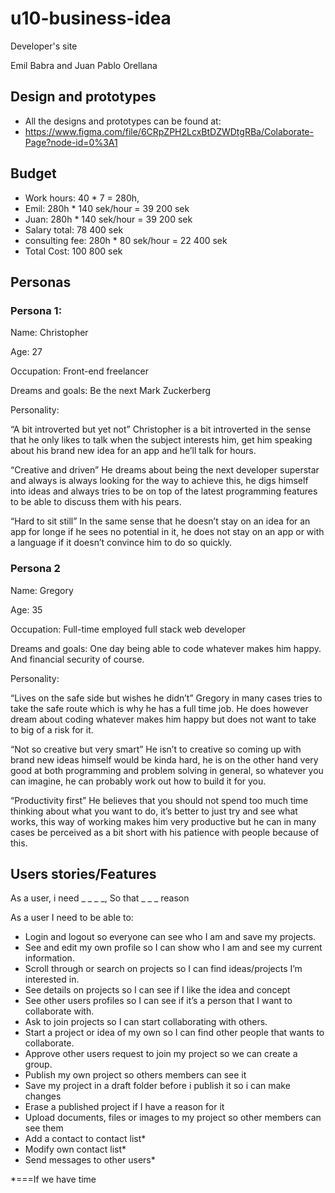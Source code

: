 # u10-business-idea

Developer's site

Emil Babra and Juan Pablo Orellana

## Design and prototypes

- All the designs and prototypes can be found at: 
- https://www.figma.com/file/6CRpZPH2LcxBtDZWDtgRBa/Colaborate-Page?node-id=0%3A1


## Budget
- Work hours: 40 * 7 = 280h, 
- Emil: 280h * 140 sek/hour = 39 200 sek
- Juan: 280h * 140 sek/hour = 39 200 sek
- Salary total: 78 400 sek
- consulting fee: 280h * 80 sek/hour =  22 400 sek
- Total Cost: 100 800 sek

## Personas 

### Persona 1:

Name: Christopher

Age: 27

Occupation: Front-end freelancer

Dreams and goals: Be the next Mark Zuckerberg

Personality: 

“A bit introverted but yet not”
Christopher is a bit introverted in the sense that he only likes to talk when the subject interests him, get him speaking about his brand new idea for an app and he’ll talk for hours.

“Creative and driven”
He dreams about being the next developer superstar and always is always looking for the way to achieve this, he digs himself into ideas and always tries to be on top of the latest programming features to be able to discuss them with his pears.

“Hard to sit still”
In the same sense that he doesn’t stay on an idea for an app for longe if he sees no potential in it, he does not stay on an app or with a language if it doesn’t convince him to do so quickly.








### Persona 2

Name: Gregory

Age: 35

Occupation: Full-time employed full stack web developer

Dreams and goals: One day being able to code whatever makes him happy. And financial security of course.

Personality:
	
“Lives on the safe side but wishes he didn’t”
Gregory in many cases tries to take the safe route which is why he has a full time job. 	He does however dream about coding whatever makes him happy but does not want 	to take to big of a risk for it.

“Not so creative but very smart”
He isn’t to creative so coming up with brand new ideas himself would be kinda hard, 	he is on the other hand very good at both programming and problem solving in
general, so whatever you can imagine, he can probably work out how to build it for you.

“Productivity first”
He believes that you should not spend too much time thinking about what you want to do, it’s better to just try and see what works, this way of working makes him very productive but he can in many cases be perceived as  a bit short with his patience with people because of this.


## Users stories/Features 

As a user, i need _ _ _ _, So that _ _ _ reason

As a user I need to be able to:

- Login and logout so everyone can see who I am and save my projects.
- See and edit my own profile so I can show who I am and see my current information.
- Scroll through or search on projects so I can find ideas/projects I’m interested in.
- See details on projects so I can see if I like the idea and concept
- See other users profiles so I can see if it’s a person that I want to collaborate with.
- Ask to join projects so I can start collaborating with others.
- Start a project or idea of my own so I can find other people that wants to collaborate.
- Approve other users request to join my project so we can create a group.
- Publish my own project so others members can see it
- Save my project in a draft folder before i publish it so i can make changes
- Erase a published project if I have a reason for it 
- Upload documents, files or images to my project so other members can see them
- Add a contact to contact list* 
- Modify own contact list*
- Send messages to other users*


*===If we have time
